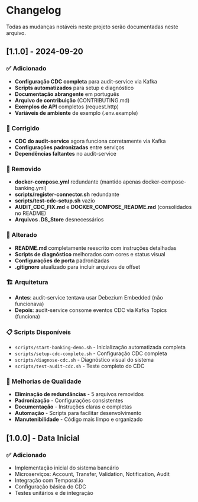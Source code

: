# Changelog

Todas as mudanças notáveis neste projeto serão documentadas neste arquivo.

## [1.1.0] - 2024-09-20

### ✅ Adicionado
- **Configuração CDC completa** para audit-service via Kafka
- **Scripts automatizados** para setup e diagnóstico
- **Documentação abrangente** em português
- **Arquivo de contribuição** (CONTRIBUTING.md)
- **Exemplos de API** completos (request.http)
- **Variáveis de ambiente** de exemplo (.env.example)

### 🔧 Corrigido
- **CDC do audit-service** agora funciona corretamente via Kafka
- **Configurações padronizadas** entre serviços
- **Dependências faltantes** no audit-service

### 🧹 Removido
- **docker-compose.yml** redundante (mantido apenas docker-compose-banking.yml)
- **scripts/register-connector.sh** redundante
- **scripts/test-cdc-setup.sh** vazio
- **AUDIT_CDC_FIX.md** e **DOCKER_COMPOSE_README.md** (consolidados no README)
- **Arquivos .DS_Store** desnecessários

### 📝 Alterado
- **README.md** completamente reescrito com instruções detalhadas
- **Scripts de diagnóstico** melhorados com cores e status visual
- **Configurações de porta** padronizadas
- **.gitignore** atualizado para incluir arquivos de offset

### 🏗️ Arquitetura
- **Antes**: audit-service tentava usar Debezium Embedded (não funcionava)
- **Depois**: audit-service consome eventos CDC via Kafka Topics (funciona)

### 📋 Scripts Disponíveis
- `scripts/start-banking-demo.sh` - Inicialização automatizada completa
- `scripts/setup-cdc-complete.sh` - Configuração CDC completa
- `scripts/diagnose-cdc.sh` - Diagnóstico visual do sistema
- `scripts/test-audit-cdc.sh` - Teste completo do CDC

### 🎯 Melhorias de Qualidade
- **Eliminação de redundâncias** - 5 arquivos removidos
- **Padronização** - Configurações consistentes
- **Documentação** - Instruções claras e completas
- **Automação** - Scripts para facilitar desenvolvimento
- **Manutenibilidade** - Código mais limpo e organizado

## [1.0.0] - Data Inicial
### ✅ Adicionado
- Implementação inicial do sistema bancário
- Microserviços: Account, Transfer, Validation, Notification, Audit
- Integração com Temporal.io
- Configuração básica do CDC
- Testes unitários e de integração